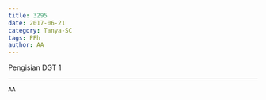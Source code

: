 ```yaml
---
title: 3295
date: 2017-06-21
category: Tanya-SC
tags: PPh
author: AA
---
```


Pengisian DGT 1

---



`AA`
